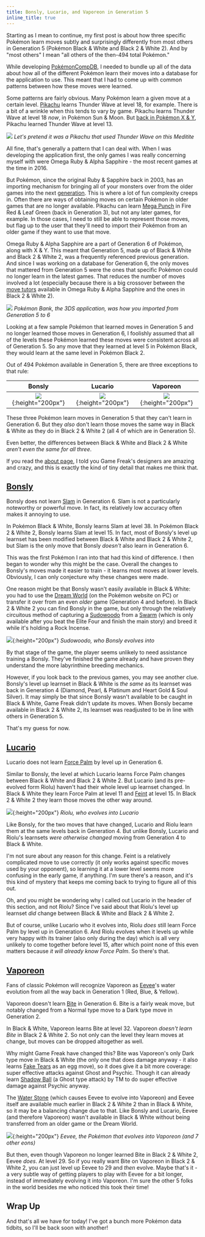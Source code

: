 ```yaml
---
title: Bonsly, Lucario, and Vaporeon in Generation 5
inline_title: true
---
```


Starting as I mean to continue, my first post is about how three specific Pokémon learn moves subtly and surprisingly differently from most others in Generation 5 (Pokémon Black & White and Black 2 & White 2). And by "most others" I mean "all others of the then-494 total Pokémon."

While developing [PokémonCompDB](/Pokémoncompdb.html), I needed to bundle up all of the data about how all of the different Pokémon learn their moves into a database for the application to use. This meant that I had to come up with common patterns between how these moves were learned.

Some patterns are fairly obvious. Many Pokémon learn a given move at a certain level. [Pikachu](https://www.serebii.net/pokedex-sm/025.shtml) learns Thunder Wave at level 18, for example. There is a bit of a wrinkle when this tends to vary by game. Pikachu learns Thunder Wave at level 18 *now*, in Pokémon Sun & Moon. But [back in Pokémon X & Y](https://www.serebii.net/pokedex-xy/025.shtml), Pikachu learned Thunder Wave at level 13.

![](/assets/img/pikachu-thunder-wave.png)
*Let's pretend it was a Pikachu that used Thunder Wave on this Meditite*

All fine, that's generally a pattern that I can deal with. When I was developing the application first, the only games I was really concerning myself with were Omega Ruby & Alpha Sapphire - the most recent games at the time in 2016.

But Pokémon, since the original Ruby & Sapphire back in 2003, has an importing mechanism for bringing all of your monsters over from the older games into the next [generation](https://bulbapedia.bulbagarden.net/wiki/Generation). This is where a lot of fun complexity creeps in. Often there are ways of obtaining moves on certain Pokémon in older games that are no longer available. Pikachu can learn [Mega Punch](https://www.serebii.net/attackdex/megapunch.shtml) in Fire Red & Leaf Green (back in Generation 3), but not any later games, for example. In those cases, I need to still be able to represent those moves, but flag up to the user that they'll need to import their Pokémon from an older game if they want to use that move.

Omega Ruby & Alpha Sapphire are a part of Generation 6 of Pokémon, along with X & Y. This meant that Generation 5, made up of Black & White and Black 2 & White 2, was a frequently referenced previous generation. And since I was working on a database for Generation 6, the only moves that mattered from Generation 5 were the ones that specific Pokémon could no longer learn in the latest games. That reduces the number of moves involved a lot (especially because there is a big crossover between the [move tutors](https://bulbapedia.bulbagarden.net/wiki/Move_Tutor) available in Omega Ruby & Alpha Sapphire and the ones in Black 2 & White 2).

![](/assets/img/pokemon-bank-logo.jpg)
*Pokémon Bank, the 3DS application, was how you imported from Generation 5 to 6*

Looking at a few sample Pokémon that learned moves in Generation 5 and no longer learned those moves in Generation 6, I foolishly assumed that all of the levels these Pokémon learned these moves were consistent across all of Generation 5. So any move that they learned at level 5 in Pokémon Black, they would learn at the same level in Pokémon Black 2.

Out of 494 Pokémon available in Generation 5, there are three exceptions to that rule:

Bonsly                                       | Lucario                                       | Vaporeon
:-------------------------------------------:|:---------------------------------------------:|:----------------------------------------------:
![](/assets/img/bonsly.png){:height="200px"} | ![](/assets/img/Lucario.png){:height="200px"} | ![](/assets/img/Vaporeon.png){:height="200px"}

These three Pokémon learn moves in Generation 5 that they can't learn in Generation 6. But they *also* don't learn those moves the same way in Black & White as they do in Black 2 & White 2 (all 4 of which are in Generation 5).

Even better, the differences between Black & White and Black 2 & White *aren't even the same for all three*.

If you read the [about page](/about.html), I told you Game Freak's designers are amazing and crazy, and this is exactly the kind of tiny detail that makes me think that.

## [Bonsly](https://www.serebii.net/pokedex-bw/438.shtml)
Bonsly does not learn [Slam](https://www.serebii.net/attackdex-xy/slam.shtml) in Generation 6. Slam is not a particularly noteworthy or powerful move. In fact, its relatively low accuracy often makes it annoying to use.

In Pokémon Black & White, Bonsly learns Slam at level 38. In Pokémon Black 2 & White 2, Bonsly learns Slam at level 15. In fact, most of Bonsly's level up learnset has been modified between Black & White and Black 2 & White 2, but Slam is the only move that Bonsly *doesn't* also learn in Generation 6.

This was the first Pokémon I ran into that had this kind of difference. I then began to wonder why this might be the case. Overall the changes to Bonsly's moves made it easier to train - it learns most moves at lower levels. Obviously, I can only conjecture why these changes were made.

One reason might be that Bonsly wasn't easily available in Black & White: you had to use the [Dream World](https://bulbapedia.bulbagarden.net/wiki/Pok%C3%A9mon_Dream_World) (on the Pokémon website on PC) or transfer it over from an even *older* game (Generation 4 and before). In Black 2 & White 2 you can find Bonsly in the game, but only through the relatively circuitous method of capturing a [Sudowoodo](https://www.serebii.net/pokedex-bw/185.shtml) from a [Swarm](https://www.serebii.net/black2white2/swarms.shtml) (which is only available after you beat the Elite Four and finish the main story) and breed it while it's holding a Rock Incense.

![](/assets/img/sudowoodo.png){:height="200px"}
*Sudowoodo, who Bonsly evolves into*

By that stage of the game, the player seems unlikely to need assistance training a Bonsly. They've finished the game already and have proven they understand the more labyrinthine breeding mechanics.

However, if you look back to the previous games, you may see another clue. Bonsly's level up learnset in Black & White is *the same* as its learnset was back in Generation 4 (Diamond, Pearl, & Platinum and Heart Gold & Soul Silver). It may simply be that since Bonsly wasn't available to be caught in Black & White, Game Freak didn't update its moves. When Bonsly became available in Black 2 & White 2, its learnset was readjusted to be in line with others in Generation 5.

That's my guess for now.

## [Lucario](https://www.serebii.net/pokedex-bw/448.shtml)
Lucario does not learn [Force Palm](https://www.serebii.net/attackdex-bw/forcepalm.shtml) by level up in Generation 6.

Similar to Bonsly, the level at which Lucario learns Force Palm changes between Black & White and Black 2 & White 2. But Lucario (and its pre-evolved form Riolu) haven't had their whole level up learnset changed. In Black & White they learn Force Palm at level 11 and [Feint](https://www.serebii.net/attackdex-bw/feint.shtml) at level 15. In Black 2 & White 2 they learn those moves the other way around.

![](/assets/img/riolu.png){:height="200px"}
*Riolu, who evolves into Lucario*

Like Bonsly, for the two moves that have changed, Lucario and Riolu learn them at the same levels back in Generation 4. But unlike Bonsly, Lucario and Riolu's learnsets *were otherwise changed* moving from Generation 4 to Black & White.

I'm not sure about any reason for this change. Feint is a relatively complicated move to use correctly (it only works against specific moves used by your opponent), so learning it at a lower level seems more confusing in the early game, if anything. I'm sure there's a reason, and it's this kind of mystery that keeps me coming back to trying to figure all of this out.

Oh, and you might be wondering why I called out Lucario in the header of this section, and not Riolu? Since I've said about that Riolu's level up learnset *did* change between Black & White and Black 2 & White 2.

But of course, unlike Lucario who it evolves into, Riolu *does* still learn Force Palm by level up in Generation 6. And Riolu evolves when it levels up while very happy with its trainer (also only during the day) which is all very unlikely to come together before level 15, after which point none of this even matters because *it will already know Force Palm*. So there's that.

## [Vaporeon](https://www.serebii.net/pokedex-bw/134.shtml)
Fans of classic Pokémon will recognize Vaporeon as [Eevee](https://www.serebii.net/pokedex-bw/133.shtml)'s water evolution from all the way back in Generation 1 (Red, Blue, & Yellow).

Vaporeon doesn't learn [Bite](https://www.serebii.net/attackdex-bw/bite.shtml) in Generation 6. Bite is a fairly weak move, but notably changed from a Normal type move to a Dark type move in Generation 2.

In Black & White, Vaporeon learns Bite at level 32. Vaporeon *doesn't learn Bite* in Black 2 & White 2. So not only can the level they learn moves at change, but moves can be dropped altogether as well.

Why might Game Freak have changed this? Bite was Vaporeon's only Dark type move in Black & White (the only one that does damage anyway - it also learns [Fake Tears](https://www.serebii.net/attackdex-bw/faketears.shtml) as an egg move), so it does give it a bit more coverage: super effective attacks against Ghost and Psychic. Though it can already learn [Shadow Ball](https://www.serebii.net/attackdex-bw/shadowball.shtml) (a Ghost type attack) by TM to do super effective damage against Psychic anyway.

The [Water Stone](https://www.serebii.net/itemdex/waterstone.shtml) (which causes Eevee to evolve into Vaporeon) and Eevee itself are available much earlier in Black 2 & White 2 than in Black & White, so it may be a balancing change due to that. Like Bonsly and Lucario, Eevee (and therefore Vaporeon) wasn't available in Black & White without being transferred from an older game or the Dream World.

![](/assets/img/eevee.png){:height="200px"}
*Eevee, the Pokémon that evolves into Vaporeon (and 7 other eons)*

But then, even though Vaporeon no longer learned Bite in Black 2 & White 2, Eevee *does*. At level 29. So if you really want Bite on Vaporeon in Black 2 & White 2, you can just level up Eevee to 29 and *then* evolve. Maybe that's it - a very subtle way of getting players to play with Eevee for a bit longer, instead of immediately evolving it into Vaporeon. I'm sure the other 5 folks in the world besides me who noticed this took their time!

## Wrap Up

And that's all we have for today! I've got a bunch more Pokémon data tidbits, so I'll be back soon with another!